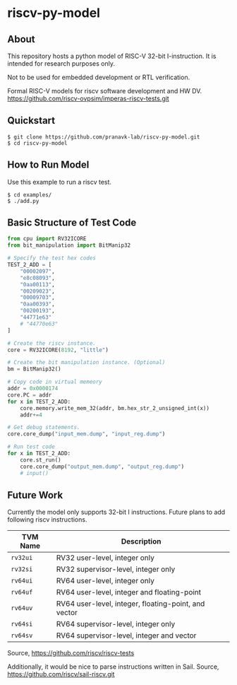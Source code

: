 riscv-py-model
================

About
-----------

This repository hosts a python model of RISC-V 32-bit I-instruction. 
It is intended for research purposes only. 

Not to be used for embedded development or RTL verification. 

Formal RISC-V models for riscv software development and HW DV.
https://github.com/riscv-ovpsim/imperas-riscv-tests.git 

Quickstart
----------------

    $ git clone https://github.com/pranavk-lab/riscv-py-model.git
    $ cd riscv-py-model

How to Run Model
-------------------------------

Use this example to run a riscv test.

    $ cd examples/
    $ ./add.py

Basic Structure of Test Code
--------------------------------

```python
from cpu import RV32ICORE
from bit_manipulation import BitManip32 

# Specify the test hex codes 
TEST_2_ADD = [
    "00002097",
    "e8c08093",
    "0aa00113",
    "00209023",
    "00009703",
    "0aa00393",
    "00200193",
    "44771e63"
    # "44770e63"
]

# Create the riscv instance. 
core = RV32ICORE(8192, "little")

# Create the bit manipulation instance. (Optional)
bm = BitManip32()

# Copy code in virtual memeory
addr = 0x0000174
core.PC = addr
for x in TEST_2_ADD:
    core.memory.write_mem_32(addr, bm.hex_str_2_unsigned_int(x))
    addr+=4

# Get debug statements. 
core.core_dump("input_mem.dump", "input_reg.dump")

# Run test code
for x in TEST_2_ADD:
    core.st_run()
    core.core_dump("output_mem.dump", "output_reg.dump")
    # input()
```

Future Work
----------------

Currently the model only supports 32-bit I instructions. Future plans to 
add following riscv instructions.

TVM Name | Description
--- | ---
`rv32ui` | RV32 user-level, integer only
`rv32si` | RV32 supervisor-level, integer only
`rv64ui` | RV64 user-level, integer only
`rv64uf` | RV64 user-level, integer and floating-point
`rv64uv` | RV64 user-level, integer, floating-point, and vector
`rv64si` | RV64 supervisor-level, integer only
`rv64sv` | RV64 supervisor-level, integer and vector

Source, https://github.com/riscv/riscv-tests

Additionally, it would be nice to parse instructions written in Sail. 
Source, https://github.com/riscv/sail-riscv.git